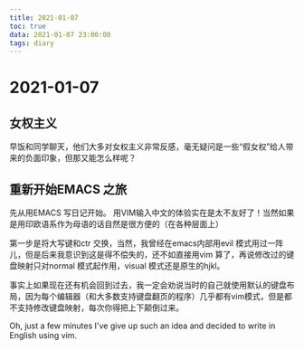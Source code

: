 ```yaml
---
title: 2021-01-07
toc: true
data: 2021-01-07 23:00:00
tags: diary
---
```


# 2021-01-07

## 女权主义

早饭和同学聊天，他们大多对女权主义非常反感，毫无疑问是一些“假女权”给人带来的负面印象，但那又能怎么样呢？

## 重新开始EMACS 之旅

先从用EMACS 写日记开始。
用VIM输入中文的体验实在是太不友好了！当然如果是用印欧语系作为母语的话自然是很方便的（在各种层面上）

第一步是将大写键和ctr 交换，当然，我曾经在emacs内部用evil 模式用过一阵儿，但是后来我意识到这是得不偿失的，还不如直接用vim 算了，再说修改过的键盘映射只对normal 模式起作用，visual 模式还是原生的hjkl。

事实上如果现在还有机会回到过去，我一定会劝说当时的自己就使用默认的键盘布局，因为每个编辑器（和大多数支持键盘翻页的程序）几乎都有vim模式，但是都不支持修改键盘映射，每次你得把上下颠倒过来。

Oh, just a few minutes I've give up such an idea and decided to write in English using vim.

## 
